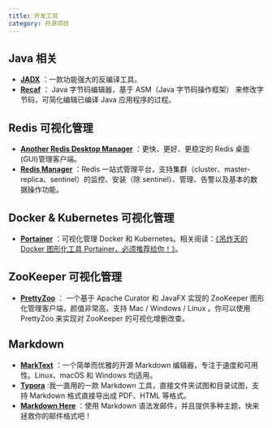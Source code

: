 ```yaml
---
title: 开发工具
category: 开源项目
---
```


## Java 相关

- **[JADX](https://github.com/skylot/jadx)** ：一款功能强大的反编译工具。
- **[Recaf](https://github.com/Col-E/Recaf)** ： Java 字节码编辑器，基于 ASM（Java 字节码操作框架） 来修改字节码，可简化编辑已编译 Java 应用程序的过程。

## Redis 可视化管理

- **[Another Redis Desktop Manager](https://github.com/qishibo/AnotherRedisDesktopManager/blob/master/README.zh-CN.md)** ：更快、更好、更稳定的 Redis 桌面(GUI)管理客户端。
- **[Redis Manager](https://github.com/ngbdf/redis-manager)** ：Redis 一站式管理平台，支持集群（cluster、master-replica、sentinel）的监控、安装（除 sentinel）、管理、告警以及基本的数据操作功能。

## Docker & Kubernetes 可视化管理

- **[Portainer](https://github.com/portainer/portainer)** ：可视化管理 Docker 和 Kubernetes。相关阅读：[《吊炸天的 Docker 图形化工具 Portainer，必须推荐给你！》](https://mp.weixin.qq.com/s?__biz=Mzg2OTA0Njk0OA==&mid=2247504221&idx=1&sn=85a3c69d64fba1b0d6d8485ab28ab4c4&chksm=cea19e96f9d617802920d5769bafc824b3b80afdfb6166a00532f0caa3b6f5bdac930e4e89de&token=693114125&lang=zh_CN#rd)。

## ZooKeeper 可视化管理

- **[PrettyZoo](https://github.com/vran-dev/PrettyZoo)** ： 一个基于 Apache Curator 和 JavaFX 实现的 ZooKeeper 图形化管理客户端，颜值非常高，支持 Mac / Windows / Linux 。你可以使用 PrettyZoo 来实现对 ZooKeeper 的可视化增删改查。

## Markdown

- **[MarkText](https://github.com/marktext/marktext)** ：一个简单而优雅的开源 Markdown 编辑器，专注于速度和可用性。Linux、macOS 和 Windows 均适用。
- **[Typora](https://www.typora.io/)** :我一直用的一款 Markdown 工具，直接文件夹试图和目录试图，支持 Markdown 格式直接导出成 PDF、HTML 等格式。
- **[Markdown Here](https://github.com/adam-p/markdown-here)** ：使用 Markdown 语法发邮件，并且提供多种主题，快来拯救你的邮件格式吧！